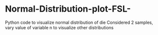 # Normal-Distribution-plot-FSL-
Python code to visualize normal distribution of die
Considered 2 samples, vary value of variable n to visualize other distributions
